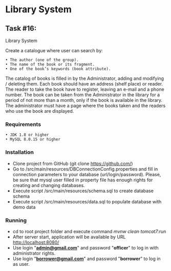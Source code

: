 Library System
=====================

Task #16:
-----------------------------------

Library System
 
Create a catalogue where user can search by:

    • The author (one of the group).
    • The name of the book or its fragment.
    • One of the book’s keywords (book attribute).
The catalog of books is filled in by the Administrator, adding and modifying / deleting them. Each book should have an address (shelf place) or reader. The reader to take the book have to register, leaving an e-mail and a phone number. The book can be taken from the Administrator in the library for a period of not more than a month,
only if the book is available in the library. The administrator must have a page where the books taken and the readers who use the book are displayed.
### Requirements
    • JDK 1.8 or higher
    • MySQL 8.0.15 or higher
### Installation
* Clone project from GitHub (git clone https://github.com/)
* Go to /src/main/resources/DBConnectionConfig.properties and fill in connection parameters to your database (url/login/password). 
Please, be sure that mysql user filled in property file has enough rights for creating and changing databases.
* Execute script /src/main/resources/schema.sql to create database schema
* Execute script /src/main/resources/data.sql to populate database with demo data
    
### Running
* cd to root project folder and execute command *mvnw clean tomcat7:run*
* After server start, application will be available by URL [http://localhost:8080/](http://localhost:8080/) 
* Use login "**admin@gmail.com**" and password "**officer**" to log in with administrator rights.
* Use login "**borrower@gmail.com**" and password "**borrower**" to log in as user.
